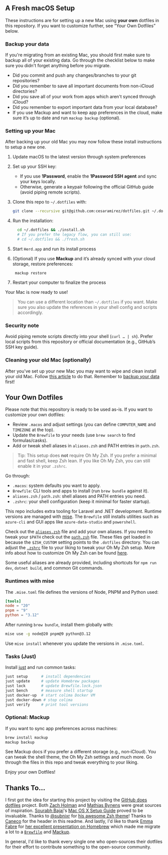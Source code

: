 ## A Fresh macOS Setup

These instructions are for setting up a new Mac using **your own** dotfiles in this repository. If you want to customize further, see “Your Own Dotfiles” below.

### Backup your data

If you're migrating from an existing Mac, you should first make sure to backup all of your existing data. Go through the checklist below to make sure you didn't forget anything before you migrate.

- Did you commit and push any changes/branches to your git repositories?
- Did you remember to save all important documents from non-iCloud directories?
- Did you save all of your work from apps which aren't synced through iCloud?
- Did you remember to export important data from your local database?
- If you use Mackup and want to keep app preferences in the cloud, make sure it’s up to date and run `mackup backup` (optional).

### Setting up your Mac

After backing up your old Mac you may now follow these install instructions to setup a new one.

1. Update macOS to the latest version through system preferences
2. Set up your SSH key:
   - If you use **1Password**, enable the **1Password SSH agent** and sync your keys locally.
   - Otherwise, generate a keypair following the official GitHub guide (avoid piping remote scripts).

3. Clone this repo to `~/.dotfiles` with:

    ```zsh
    git clone --recursive git@github.com:cesaramirez/dotfiles.git ~/.dotfiles
    ```

4. Run the installation:

    ```zsh
      cd ~/.dotfiles && ./install.sh
      # If you prefer the legacy flow, you can still use:
      # cd ~/.dotfiles && ./fresh.sh
    ```

5. Start `Herd.app` and run its install process
6. (Optional) If you use **Mackup** and it’s already synced with your cloud storage, restore preferences:

        mackup restore
7. Restart your computer to finalize the process

Your Mac is now ready to use!

> You can use a different location than `~/.dotfiles` if you want. Make sure you also update the references in your shell config and scripts accordingly.
### Security note
Avoid piping remote scripts directly into your shell (`curl … | sh`). Prefer local scripts from this repository or official documentation (e.g., GitHub’s SSH key guide).


### Cleaning your old Mac (optionally)

After you've set up your new Mac you may want to wipe and clean install your old Mac. Follow [this article](https://support.apple.com/guide/mac-help/erase-and-reinstall-macos-mh27903/mac) to do that. Remember to [backup your data](#backup-your-data) first!

## Your Own Dotfiles


Please note that this repository is ready to be used as-is. If you want to customize your own dotfiles:
  * Review `.macos` and adjust settings (you can define `COMPUTER_NAME` and `TIMEZONE` at the top).
  * Update the `Brewfile` to your needs (use `brew search` to find formulas/casks).
  * Add or tweak shell aliases in `aliases.zsh` and PATH entries in `path.zsh`.

> Tip: This setup does **not** require Oh My Zsh. If you prefer a minimal and fast shell, keep Zsh lean. If you like Oh My Zsh, you can still enable it in your `.zshrc`.

Go through:
- `.macos`: system defaults you want to apply.
- `Brewfile`: CLI tools and apps to install (run `brew bundle` against it).
- `aliases.zsh` / `path.zsh`: shell aliases and PATH entries you need.
- `.zshrc`: your shell configuration (keep it minimal for faster startup).

This repo includes extra tooling for Laravel and .NET development. Runtime versions are managed with [mise](https://github.com/jdx/mise). The `Brewfile` still installs utilities such as `azure-cli` and GUI apps like `azure-data-studio` and `powershell`.

Check out the [`aliases.zsh`](./aliases.zsh) file and add your own aliases. If you need to tweak your `$PATH` check out the [`path.zsh`](./path.zsh) file. These files get loaded in because the `$ZSH_CUSTOM` setting points to the `.dotfiles` directory. You can adjust the [`.zshrc`](./.zshrc) file to your liking to tweak your Oh My Zsh setup. More info about how to customize Oh My Zsh can be found [here](https://github.com/robbyrussell/oh-my-zsh/wiki/Customization).

Some useful aliases are already provided, including shortcuts for `npm run dev`, `dotnet build`, and common Git commands.

### Runtimes with mise

The `.mise.toml` file defines the versions of Node, PNPM and Python used:

```toml
[tools]
node = "20"
pnpm = "9"
python = "3.12"
```

After running `brew bundle`, install them globally with:

```bash
mise use -g node@20 pnpm@9 python@3.12
```

Use `mise install` whenever you update the versions in `.mise.toml`.
### Tasks (Just)
Install [just](https://github.com/casey/just) and run common tasks:

```bash
just setup      # install dependencies
just update     # update Homebrew packages
just lock       # update Brewfile.lock.json
just bench      # measure shell startup
just docker-up  # start colima Docker VM
just docker-down # stop colima
just verify     # print tool versions
```


### Optional: Mackup
If you want to sync app preferences across machines:

```bash
brew install mackup
mackup backup
```
See Mackup docs if you prefer a different storage (e.g., non‑iCloud).
You can tweak the shell theme, the Oh My Zsh settings and much more. Go through the files in this repo and tweak everything to your liking.

Enjoy your own Dotfiles!

## Thanks To...

I first got the idea for starting this project by visiting the [GitHub does dotfiles](https://dotfiles.github.io/) project. Both [Zach Holman](https://github.com/holman/dotfiles) and [Mathias Bynens](https://github.com/mathiasbynens/dotfiles) were great sources of inspiration. [Sourabh Bajaj](https://twitter.com/sb2nov/)'s [Mac OS X Setup Guide](http://sourabhbajaj.com/mac-setup/) proved to be invaluable. Thanks to [@subnixr](https://github.com/subnixr) for [his awesome Zsh theme](https://github.com/subnixr/minimal)! Thanks to [Caneco](https://twitter.com/caneco) for the header in this readme. And lastly, I'd like to thank [Emma Fabre](https://twitter.com/anahkiasen) for [her excellent presentation on Homebrew](https://speakerdeck.com/anahkiasen/a-storm-homebrewin) which made me migrate a lot to a [`Brewfile`](./Brewfile) and [Mackup](https://github.com/lra/mackup).

In general, I'd like to thank every single one who open-sources their dotfiles for their effort to contribute something to the open-source community.
